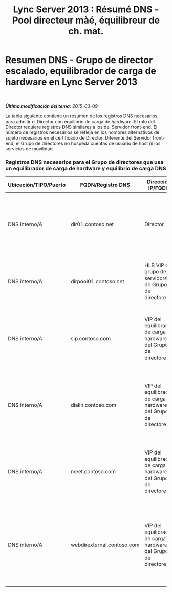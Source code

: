 ﻿---
title: "Lync Server 2013 : Résumé DNS - Pool directeur màé, équilibreur de ch. mat."
TOCTitle: Resumen DNS - Grupo de director escalado, equilibrador de carga de hardware
ms:assetid: 08ba48e6-bfa1-4ab0-bc89-d58ddb9c20af
ms:mtpsurl: https://technet.microsoft.com/es-es/library/JJ204655(v=OCS.15)
ms:contentKeyID: 48274352
ms.date: 01/07/2017
mtps_version: v=OCS.15
ms.translationtype: HT
---

# Resumen DNS - Grupo de director escalado, equilibrador de carga de hardware en Lync Server 2013

 

_**Última modificación del tema:** 2015-03-09_

La tabla siguiente contiene un resumen de los registros DNS necesarios para admitir el Director con equilibrio de carga de hardware. El rolo del Director requiere registros DNS similares a los del Servidor front-end. El número de registros necesarios se refleja en los nombres alternativos de sujeto necesarios en el certificado de Director. Diferente del Servidor front-end, el Grupo de directores no hospeda cuentas de usuario de host ni los servicios de movilidad.

### Registros DNS necesarios para el Grupo de directores que usa un equilibrador de carga de hardware y equilibrio de carga DNS

<table>
<colgroup>
<col style="width: 25%" />
<col style="width: 25%" />
<col style="width: 25%" />
<col style="width: 25%" />
</colgroup>
<thead>
<tr class="header">
<th>Ubicación/TIPO/Puerto</th>
<th>FQDN/Registro DNS</th>
<th>Dirección IP/FQDN</th>
<th>Asignado a/Comentarios</th>
</tr>
</thead>
<tbody>
<tr class="odd">
<td><p>DNS interno/A</p></td>
<td><p>dir01.contoso.net</p></td>
<td><p>Director</p></td>
<td><p>Registro de host de Director usado para replicación y comunicación de servidor a servidor</p></td>
</tr>
<tr class="even">
<td><p>DNS interno/A</p></td>
<td><p>dirpool01.contoso.net</p></td>
<td><p>HLB VIP de grupo de servidores de Grupo de directores</p></td>
<td><p>Registro de host para el Grupo de directores con equilibrio de carga DNS</p></td>
</tr>
<tr class="odd">
<td><p>DNS interno/A</p></td>
<td><p>sip.contoso.com</p></td>
<td><p>VIP del equilibrador de carga de hardware del Grupo de directores</p></td>
<td><p>Protocolo de inicio de sesión (SIP) entrante desde la interfaz interna del Servidor perimetral</p></td>
</tr>
<tr class="even">
<td><p>DNS interno/A</p></td>
<td><p>dialin.contoso.com</p></td>
<td><p>VIP del equilibrador de carga de hardware del Grupo de directores</p></td>
<td><p>Servicios web de acceso telefónico publicados con carga de hardware equilibrada desde el proxy inverso</p></td>
</tr>
<tr class="odd">
<td><p>DNS interno/A</p></td>
<td><p>meet.contoso.com</p></td>
<td><p>VIP del equilibrador de carga de hardware del Grupo de directores</p></td>
<td><p>Servicios web de reunión publicados con carga de hardware equilibrada desde el proxy inverso</p></td>
</tr>
<tr class="even">
<td><p>DNS interno/A</p></td>
<td><p>webdirexternal.contoso.com</p></td>
<td><p>VIP del equilibrador de carga de hardware del Grupo de directores</p></td>
<td><p>Publicados con equilibrio de carga de hardware y definidos por los servicios web externos de vale web de proxy inverso para el Grupo de directores</p></td>
</tr>
</tbody>
</table>

